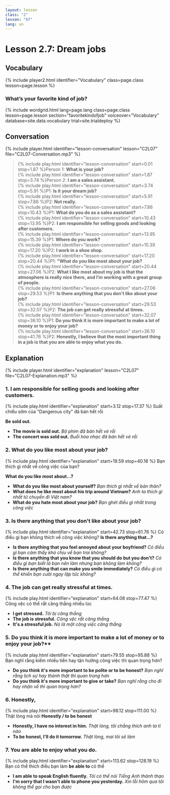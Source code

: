 ```yaml
---
layout: lesson
class: "2"
lesson: "07"
lang: vn
---
```


# Lesson 2.7: Dream jobs


## Vocabulary
{% include player2.html identifier="Vocabulary" class=page.class lesson=page.lesson %}

### What’s your favorite kind of job?

{% include wordgrid.html lang=page.lang
		class=page.class 
		lesson=page.lesson 
		section="favoritekindofjob"
		voiceover="Vocabulary"
		database=site.data.vocabulary 
		trial=site.trialdeploy %}



## Conversation
{% include player.html identifier="lesson-conversation" lesson="C2L07" file="C2L07-Conversation.mp3" %}


> {% include play.html identifier="lesson-conversation" start=0.01 stop=1.87 %}Person 1: **What is your job?**  
> {% include play.html identifier="lesson-conversation" start=1.87 stop=3.74 %}Person 2: **I am a sales assistant.**  
> {% include play.html identifier="lesson-conversation" start=3.74 stop=5.91 %}P1: **Is it your dream job?**  
> {% include play.html identifier="lesson-conversation" start=5.91 stop=7.86 %}P2: **Not really.**  
> {% include play.html identifier="lesson-conversation" start=7.86 stop=10.43 %}P1: **What do you do as a sales assistant?**  
> {% include play.html identifier="lesson-conversation" start=10.43 stop=13.95 %}P2: **I am responsible for selling goods and looking after customers.**  
> {% include play.html identifier="lesson-conversation" start=13.95 stop=15.39 %}P1: **Where do you work?**  
> {% include play.html identifier="lesson-conversation" start=15.39 stop=17.20 %}P2: **I work in a shoe shop.**  
> {% include play.html identifier="lesson-conversation" start=17.20 stop=20.44 %}P1: **"What do you like most about your job?**  
> {% include play.html identifier="lesson-conversation" start=20.44 stop=27.06 %}P2: **What I like most about my job is that the atmosphere is really nice there, and I’m working with a great group of people.**  
> {% include play.html identifier="lesson-conversation" start=27.06 stop=29.53 %}P1: **Is there anything that you don't like about your job?**  
> {% include play.html identifier="lesson-conversation" start=29.53 stop=32.07 %}P2: **The job can get really stressful at times.**  
> {% include play.html identifier="lesson-conversation" start=32.07 stop=36.10 %}P1: **Do you think it is more important to make a lot of money or to enjoy your job?**  
> {% include play.html identifier="lesson-conversation" start=36.10 stop=41.76 %}P2: **Honestly, I believe that the most important thing in a job is that you are able to enjoy what you do.**  





## Explanation
{% include player.html identifier="explanation" lesson="C2L07" file="C2L07-Explanation.mp3" %}


### 1. I am responsible for selling goods and looking after customers.
{% include play.html identifier="explanation" start=3.12 stop=17.37 %}
Suất chiếu sớm của "Dangerous city" đã bán hết rồi 

**Be sold out.**

- **The movie is sold out.** *Bộ phim đã bán hết vé rồi*
- **The concert was sold out.** *Buổi hòa nhạc đã bán hết vé rồi*

### 2. What do you like most about your job?
{% include play.html identifier="explanation" start=19.59 stop=40.18 %}
Bạn thích gì nhất về công việc của bạn?

**What do you like most about…?** 

- **What do you like most about yourself?** *Bạn thích gì nhất về bản thân?*
- **What does he like most about his trip around Vietnam?** *Anh ta thích gì nhất từ chuyến đi Việt nam?*
- **What do you hate most about your job?** *Bạn ghét điều gì nhất trong công việc* 

### 3. Is there anything that you don't like about your job?
{% include play.html identifier="explanation" start=42.73 stop=61.76 %}
Có điều gì bạn không thích về công việc không?
**Is there anything that…?**

- **Is there anything that you feel annoyed about your boyfriend?** *Có điều gì bạn cảm thấy khó chịu về bạn trai không?*
- **Is there anything that you know that you should do but you don't?** *Có điều gì bạn biết là bạn nên làm nhưng bạn không làm không?*
- **Is there anything that can make you smile immediately?** *Có điều gì có thể khiến bạn cười ngay lập tức không?*

### 4.  The job can get really stressful at times.
{% include play.html identifier="explanation" start=64.08 stop=77.47 %}
Công vệc có thể rất căng thẳng nhiều lúc 

- **I get stressed.** *Tôi bị căng thẳng*
- **The job is stressful.** *Công vệc rất căng thẳng*
- **It's a stressful job.** *Nó là một công việc căng thẳng*

### 5.  Do you think it is more important to make a lot of money or to enjoy your job?**
{% include play.html identifier="explanation" start=79.55 stop=95.88 %}
Bạn nghĩ rằng kiếm nhiều tiền hay tận hưởng công việc thì quan trọng hơn?

- **Do you think it's more important to be polite or to be honest?** *Bạn nghĩ rằng lịch sự hay thành thật thì quan trọng hơn*
- **Do you think it's more important to give or take?** *Bạn nghĩ rằng cho đi hay nhận về thì quan trọng hơn?*

### 6. Honestly,
{% include play.html identifier="explanation" start=98.12 stop=111.00 %} 
Thật lòng mà nói
**Honestly / to be honest**

- **Honestly, I have no interest in him.** *Thật lòng, tôi chẳng thích anh ta tí nào*
- **To be honest, I'll do it tomorrow.** *Thật lòng, mai tôi sẽ làm*

### 7. You are able to enjoy what you do.
{% include play.html identifier="explanation" start=113.62 stop=128.19 %}
Bạn có thể thích điều bạn làm 
**be able to** có thể 
- **I am able to speak English fluently.** *Tôi có thể nói Tiếng Anh thành thạo*
- **I'm sorry that I wasn't able to phone you yesterday.** *Xin lỗi hôm qua tôi không thể gọi cho bạn được*